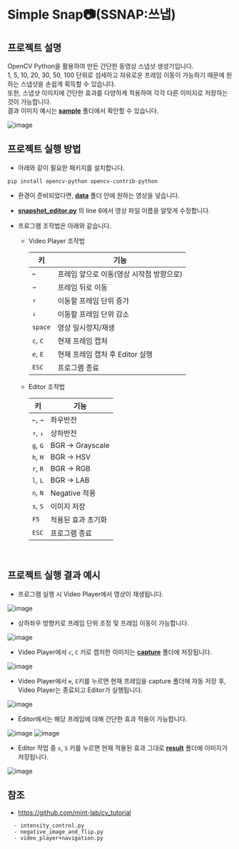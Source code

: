 # Simple Snap📷(SSNAP:쓰냅)

## 프로젝트 설명
OpenCV Python을 활용하여 만든 간단한 동영상 스냅샷 생성기입니다.</br>
1, 5, 10, 20, 30, 50, 100 단위로 섬세하고 자유로운 프레임 이동이 가능하기 때문에 원하는 스냅샷을 손쉽게 획득할 수 있습니다.</br>
또한, 스냅샷 이미지에 간단한 효과를 다양하게 적용하여 각각 다른 이미지로 저장하는 것이 가능합니다.</br>
결과 이미지 예시는 **[sample](https://github.com/NyaNyak/Simple-Snap/tree/master/sample)** 폴더에서 확인할 수 있습니다.

![image](https://user-images.githubusercontent.com/81071456/225622641-5dc0f2c6-371f-44ac-9a1b-72d2d354b166.png)


## 프로젝트 실행 방법

- 아래와 같이 필요한 패키지를 설치합니다.
```
pip install opencv-python opencv-contrib-python
```
- 환경이 준비되었다면, **[data](https://github.com/NyaNyak/Simple-Snap/tree/master/data)** 폴더 안에 원하는 영상을 넣습니다.
- **[snapshot_editor.py](https://github.com/NyaNyak/Simple-Snap/blob/master/snapshot_editor.py)** 의 line 6에서 영상 파일 이름을 알맞게 수정합니다.
- 프로그램 조작법은 아래와 같습니다.

  - Video Player 조작법

    | 키         | 기능     | 
    | ------------ | -------- | 
    | `←` | 프레임 앞으로 이동(영상 시작점 방향으로) | 
    | `→` | 프레임 뒤로 이동 | 
    | `↑` | 이동할 프레임 단위 증가 | 
    | `↓` | 이동할 프레임 단위 감소 | 
    | `space` | 영상 일시정지/재생 | 
    | `c`, `C` | 현재 프레임 캡처 | 
    | `e`, `E` | 현재 프레임 캡처 후 Editor 실행 | 
    | `ESC` | 프로그램 종료 | 

  - Editor 조작법
 
    | 키         | 기능     | 
    | ------------ | -------- | 
    | `←`, `→` | 좌우반전 | 
    | `↑`, `↓` | 상하반전 | 
    | `g`, `G` | BGR -> Grayscale | 
    | `h`, `H` | BGR -> HSV | 
    | `r`, `R` | BGR -> RGB | 
    | `l`, `L` | BGR -> LAB | 
    | `n`, `N` | Negative 적용 | 
    | `s`, `S` | 이미지 저장 |
    | `F5` | 적용된 효과 초기화 | 
    | `ESC` | 프로그램 종료 | 
</br>

## 프로젝트 실행 결과 예시

- 프로그램 실행 시 Video Player에서 영상이 재생됩니다.

![image](https://user-images.githubusercontent.com/81071456/225606656-29d836c4-94df-4481-b420-40a1b8055aad.png)

- 상하좌우 방향키로 프레임 단위 조정 및 프레임 이동이 가능합니다.

![image](https://user-images.githubusercontent.com/81071456/225607300-36ba545f-1df6-4af0-a543-c15ac0b5bf0e.png)

- Video Player에서 `c`, `C` 키로 캡처한 이미지는 **[capture](https://github.com/NyaNyak/Simple-Snap/tree/master/capture)** 폴더에 저장됩니다.

![image](https://user-images.githubusercontent.com/81071456/225609586-2baab7fc-b4d1-4949-8f7f-9692a5b0d8a9.png)

- Video Player에서 `e`, `E`키를 누르면 현재 프레임을 capture 폴더에 자동 저장 후, Video Player는 종료되고 Editor가 실행됩니다.

![image](https://user-images.githubusercontent.com/81071456/225610239-2133d7ab-7c3a-4493-8b43-35bd987bde35.png)

- Editor에서는 해당 프레임에 대해 간단한 효과 적용이 가능합니다.

![image](https://user-images.githubusercontent.com/81071456/225610717-69940b68-06b2-458c-8bc2-d0b64e82f8b4.png)
![image](https://user-images.githubusercontent.com/81071456/225610785-3d1e2a7d-05cc-4bb6-9e57-d7c1742eaa63.png)

- Editor 작업 중 `s`, `S` 키를 누르면 현재 적용된 효과 그대로 **[result](https://github.com/NyaNyak/Simple-Snap/tree/master/result)** 폴더에 이미지가 저장됩니다.

![image](https://user-images.githubusercontent.com/81071456/225611512-6baef540-465b-4831-b6eb-3c03fabdf393.png)


## 참조
- https://github.com/mint-lab/cv_tutorial
```
  - intensity_control.py
  - negative_image_and_flip.py
  - video_player+navigation.py
```
